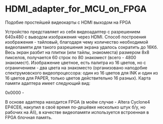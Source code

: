 # HDMI_adapter_for_MCU_on_FPGA
Подобие простейшей видеокарты с HDMI выходом на FPGA

Устройство представляет из себя видеоадаптер с разрешением 640х480 с выводом изображения через HDMI. Способ построения изображения - тайловый, благодаря чему количество необходимой видеопамяти для такого разрешения экрана удалось сократить до 16Кб. Весь экран разбит на плитки (или тайлы, знакоместа) размером 8х8 пикселов, получается 60 строк по 80 знакомест (всего - 4800 знакомест). 
Изображение цветное, есть палитра из 16 цветов, но с ограничением - два цвета на знакоместо (организовано наподобие спектрумовского видеопроцессора: один из 16 цветов для INK и один из 16 цветов для PAPER, только цветов действительно 16 разных). 
Карта памяти адаптера имеет следующий вид:

0x0000 - 

В основе адаптера находится FPGA (в моём случае - Altera Cyclone4 EP4CE6, накупил в своё время по-дешёвке несколько штук б/у, но рабочих на Ali), в качестве видеопамяти используется встроенная в FPGA блочная память.
